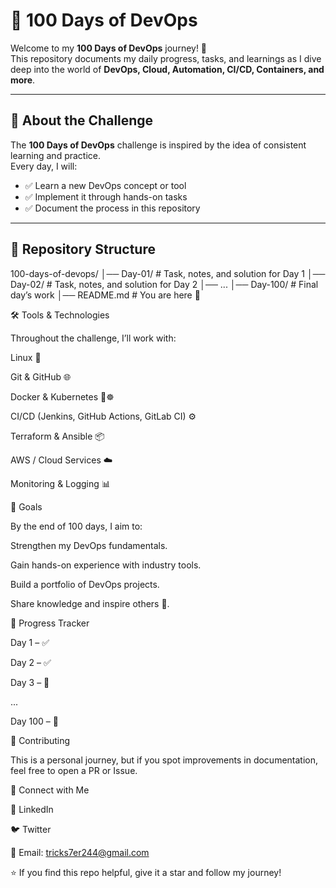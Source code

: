 # 🚀 100 Days of DevOps

Welcome to my **100 Days of DevOps** journey! 🎯  
This repository documents my daily progress, tasks, and learnings as I dive deep into the world of **DevOps, Cloud, Automation, CI/CD, Containers, and more**.

---

## 📌 About the Challenge
The **100 Days of DevOps** challenge is inspired by the idea of consistent learning and practice.  
Every day, I will:  
- ✅ Learn a new DevOps concept or tool  
- ✅ Implement it through hands-on tasks  
- ✅ Document the process in this repository  

---

## 📂 Repository Structure
100-days-of-devops/
│── Day-01/         # Task, notes, and solution for Day 1
│── Day-02/         # Task, notes, and solution for Day 2
│── ...
│── Day-100/        # Final day’s work
│── README.md       # You are here 🚀

🛠️ Tools & Technologies

Throughout the challenge, I’ll work with:

Linux 🐧

Git & GitHub 🌐

Docker & Kubernetes 🐳☸️

CI/CD (Jenkins, GitHub Actions, GitLab CI) ⚙️

Terraform & Ansible 📦

AWS / Cloud Services ☁️

Monitoring & Logging 📊

🎯 Goals

By the end of 100 days, I aim to:

Strengthen my DevOps fundamentals.

Gain hands-on experience with industry tools.

Build a portfolio of DevOps projects.

Share knowledge and inspire others 🚀.

📆 Progress Tracker

 Day 1 – ✅

 Day 2 – ✅

 Day 3 – 🔄

 ...

 Day 100 – 🎉

🤝 Contributing

This is a personal journey, but if you spot improvements in documentation, feel free to open a PR or Issue.

🌟 Connect with Me

💼 LinkedIn

🐦 Twitter

📧 Email: tricks7er244@gmail.com

⭐ If you find this repo helpful, give it a star and follow my journey!
```bash

